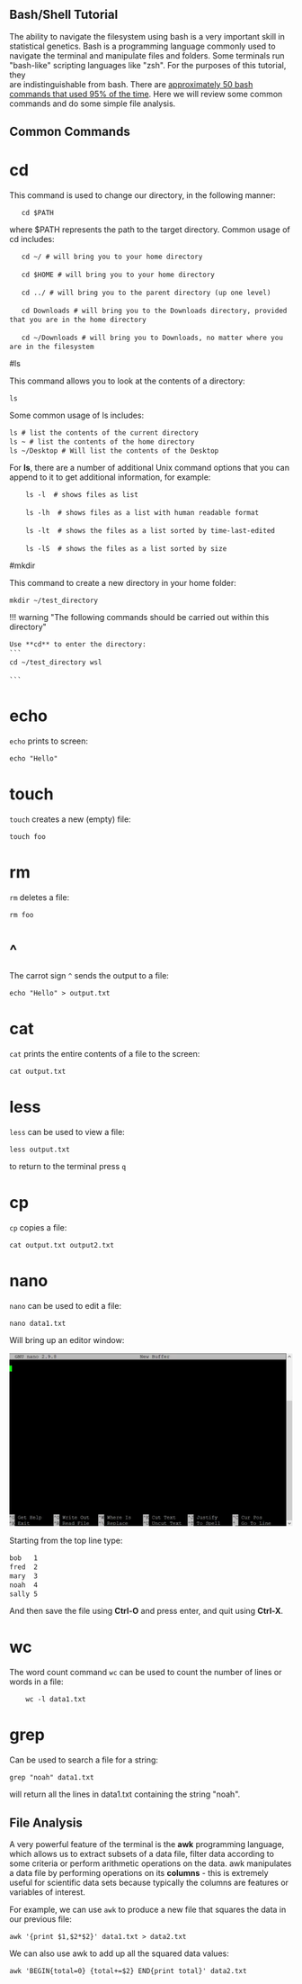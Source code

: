 

## Bash/Shell Tutorial


The ability to navigate the filesystem using bash is a very important skill in statistical genetics.  Bash is a programming language commonly used to navigate the terminal and manipulate files and folders.  Some terminals run "bash-like" scripting languages like "zsh".  For the purposes of this tutorial, they            
are indistinguishable from bash. There are [approximately 50 bash commands that used 95% of the time](https://www.ubuntupit.com/the-50-best-linux-commands-to-run-in-the-terminal/).  Here we will review some common commands and do some simple file analysis. 


## Common Commands

# cd  


This command is used to change our directory, in the following manner: 

       cd $PATH

where $PATH represents the path to the target directory. Common usage of cd includes: 

       cd ~/ # will bring you to your home directory
       
       cd $HOME # will bring you to your home directory

       cd ../ # will bring you to the parent directory (up one level)
       
       cd Downloads # will bring you to the Downloads directory, provided that you are in the home directory

       cd ~/Downloads # will bring you to Downloads, no matter where you are in the filesystem

#ls 

This command allows you to look at the contents of a directory:  

    ls 

Some common usage of ls includes: 
       
    ls # list the contents of the current directory 
    ls ~ # list the contents of the home directory 
    ls ~/Desktop # Will list the contents of the Desktop 

For **ls**, there are a number of additional Unix command options that you
can append to it to get additional information, for example:

        ls -l  # shows files as list

        ls -lh  # shows files as a list with human readable format

        ls -lt  # shows the files as a list sorted by time-last-edited

        ls -lS  # shows the files as a list sorted by size


#mkdir 

This command to create a new directory in your home folder: 

    mkdir ~/test_directory 

                                                                                                                                                                                                                            
!!! warning "The following commands should be carried out within this directory" 

    Use **cd** to enter the directory: 
    ```                                                                                                                                                                                                                     
    cd ~/test_directory wsl                                                                                                                                                                                        
                                                                                                                                                                                                                            
    ```
# echo 

`echo` prints to screen: 

    echo "Hello" 

 
# touch 

`touch` creates a new (empty) file: 

    touch foo  

# rm 

`rm` deletes a file: 

    rm foo 

# ^ 

The carrot sign `^` sends the output to a file: 

    echo "Hello" > output.txt

# cat 

`cat` prints the entire contents of a file to the screen: 

    cat output.txt 

# less 

`less` can be used to view a file: 

    less output.txt 

to return to the terminal press `q`

# cp 

`cp` copies a file: 

    cat output.txt output2.txt 


# nano 

`nano` can be used to edit a file: 

    nano data1.txt 

Will bring up an editor window: 


![Screenshot](images/nano.webp)                                                                                                                                                                                             
                                                                                                                                                                                                                            
Starting from the top line type:                                                                                                                                                                                                       
                                                                                                                                                                                                                            
    bob   1
    fred  2 
    mary  3
    noah  4 
    sally 5    
                                                                                                                                                                                                                        
And then save the file using **Ctrl-O** and press enter, and quit using **Ctrl-X**.                                                                                                                                             

# wc 

The word count command `wc` can be used to count the number of lines or words in a file: 

        wc -l data1.txt



# grep 

Can be used to search a file for a string: 

    grep "noah" data1.txt 

will return all the lines in data1.txt containing the string "noah". 


## File Analysis

A very powerful feature of the terminal is the **awk** programming
language, which allows us to extract subsets of a data file, filter
data according to some criteria or perform arithmetic operations on
the data. awk manipulates a data file by performing operations on
its **columns** - this is extremely useful for scientific data sets
because typically the columns are features or variables of interest.

For example, we can use `awk` to produce a new file that squares the data in our previous file: 

    awk '{print $1,$2*$2}' data1.txt > data2.txt 

We can also use awk to add up all the squared data values: 

    awk 'BEGIN{total=0} {total+=$2} END{print total}' data2.txt 

 

